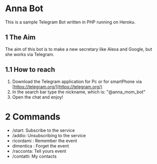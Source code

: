 # Anna Bot

This is a sample Telegram Bot written in PHP running on Heroku.

## 1 The Aim

The aim of this bot is to make a new secretary like Alexa and Google, but she works via Telegram.

## 1.1 How to reach

 1. Download the Telegram application for Pc or for smartPhone via [https://telegram.org/](https://telegram.org/)
 2. In the search bar type the nickname, which is: "@anna_mom_bot"
 3. Open the chat and enjoy!
 
# 2 Commands

- /start: Subscribe to the service  
- /addio: Unsubscribing to the service  
- ricordami <evento>: Remember the event  
- dimentica <evento>: Forget the event  
- /racconta: Tell yours event  
- /contatti: My contacts  